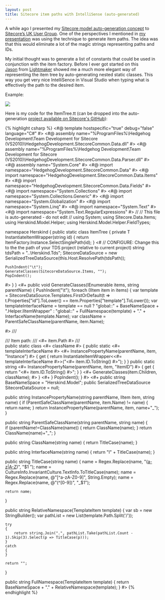 ```yaml
---
layout: post
title: Sitecore item paths with IntelliSense (auto-generated)
---
```


A while ago I presented my [Sitecore model auto-generation concept](/blog/2012/03/automatic-sitecore-model-generation) to [Sitecore’s UK User Group](http://www.sitecore.net/unitedkingdom/landing/unitedkingdom/usergroups). One of the perspectives I mentioned in [my presentation](/blog/2012/03/sug-notes-automatic-sitecore-model-generation) was using the technique to generate item paths. The idea was that this would eliminate a lot of the magic strings representing paths and IDs.

My initial thought was to generate a list of constants that could be used in conjunction with the item factory. Before I ever got started on this [Jason](http://twitter.com/#!/jason_bert)&nbsp;from [Lightmaker](http://www.lightmaker.com/#/uk/) showed me a much more elegant way of representing the item tree by auto-generating nested static classes. This way you get very nice IntelliSence in Visual Studio when typing what is effectively the path to the desired item.

Example:

![](http://static1.herskind.co.uk/%5Epub=NjM0NzAyMTEzNjYwMDAwMDAw%5Ew=720%5Eh=364/~/media/Images/Projects/ItemTree.ashx)

Here is my code for the ItemTree.tt (can be dropped into the auto-generation [project available on Sitecore's GitHub](https://github.com/Sitecore/TDS-T4-Model-Generation)):

{% highlight csharp %}
<#@ template hostspecific="true" debug="false" language="C#" #>
<#@ assembly name="%ProgramFiles%\Hedgehog Development\Team Development for Sitecore (VS2010)\HedgehogDevelopment.SitecoreCommon.Data.dll" #>
<#@ assembly name="%ProgramFiles%\Hedgehog Development\Team Development for Sitecore (VS2010)\HedgehogDevelopment.SitecoreCommon.Data.Parser.dll" #>
<#@ assembly name="System.Core" #>
<#@ import namespace="HedgehogDevelopment.SitecoreCommon.Data" #>
<#@ import namespace="HedgehogDevelopment.SitecoreCommon.Data.Items" #>
<#@ import namespace="HedgehogDevelopment.SitecoreCommon.Data.Fields" #>
<#@ import namespace="System.Collections" #>
<#@ import namespace="System.Collections.Generic" #>
<#@ import namespace="System.Globalization" #>
<#@ import namespace="System.Linq" #>
<#@ import namespace="System.Text" #>
<#@ import namespace="System.Text.RegularExpressions" #>
//
// This file is auto-generated - do not edit
//
using System;
using Sitecore.Data.Items;
using Herskind.Model.Helper;
using Herskind.Model.Helper.FieldTypes;
  
namespace Herskind
{
    public static class ItemTree
    {
        private T InstantiateItemWrapper<T>(string id)
        {
            return ItemFactory.Instance.SelectSinglePath<T>(id);
        }
<# 
    // CONFIGURE: Change this to the the path of your TDS project (relative to current project)
    string tdsPath = "..\\Herskind.Tds";
    SitecoreDataSource = new SerializedTreeDataSource(this.Host.ResolvePath(tdsPath));
 
    PushIndent("\t");
    GenerateClasses(SitecoreDataSource.Items, "");
    PopIndent();
#>
    }
}
<#+
public void GenerateClasses(IEnumerable<IItem> items, string parentName)
{
    PushIndent("\t");
    foreach (IItem item in items)
    {
        var template = SitecoreDataSource.Templates.FirstOrDefault(t => t.Properties["id"].ToLower() == item.Properties["template"].ToLower());
        var templateInterfaceName = 
            template == null ? "global::" + BaseNameSpace + ".Helper.IItemWrapper" : "global::" + FullNamespace(template) + "." + InterfaceName(template.Name);
        var className = ParentSafeClassName(parentName, item.Name);
             
#>
/// <summary>
/// Item path:
/// <#= item.Path #>
/// </summary>
public static class <#= className #>
{
    public static <#= templateInterfaceName #> <#= InstancePropertyName(parentName, item, "Instance") #>
    {
        get { return InstantiateItemWrapper<<#= templateInterfaceName #>>("<#= item.ID.ToString() #>"); }
    }
    public static string <#= InstancePropertyName(parentName, item, "ItemID") #>
    {
        get { return "<#= item.ID.ToString() #>"; }
    }
<#+
        GenerateClasses(item.Children, className);
#>
}
<#+
    }
    PopIndent();
}
#>
<#+ 
public string BaseNameSpace = "Herskind.Model";
public SerializedTreeDataSource SitecoreDataSource = null;
 
public string InstancePropertyName(string parentName, IItem item, string name)
{
    if (ParentSafeClassName(parentName, item.Name) != name)
    {
        return name;
    }
    return InstancePropertyName(parentName, item, name+"_");
}
 
 
public string ParentSafeClassName(string parentName, string name)
{   
    if (parentName!=ClassName(name))
    {
        return ClassName(name);
    }
    return ClassName(name)+"_";
}
 
public string ClassName(string name)
{
    return TitleCase(name);
}
 
 
public string InterfaceName(string name)
{
    return "I" + TitleCase(name);
}
 
public string TitleCase(string name)
{
    name = Regex.Replace(name, "([a-z](?=[A-Z])|[A-Z](?=[A-Z][a-z]))", "$1 ");
    name = CultureInfo.InvariantCulture.TextInfo.ToTitleCase(name);
    name = Regex.Replace(name, @"[^a-zA-Z0-9]", String.Empty);
    name = Regex.Replace(name, @"(^[0-9])", "_$1");
     
    return name;
}
 
public string RelativeNamespace(TemplateItem template)
{
    var sb = new StringBuilder();
    var pathList = new List<string>(template.Path.Split('/'));
     
    try
    {
        return string.Join(".", pathList.Take(pathList.Count - 1).Skip(3).Select(p => TitleCase(p)));
    }
    catch
    {
    }
     
    return "";
}
 
public string FullNamespace(TemplateItem template)
{
    return BaseNameSpace + "." + RelativeNamespace(template);
}
#>
{% endhighlight %}
